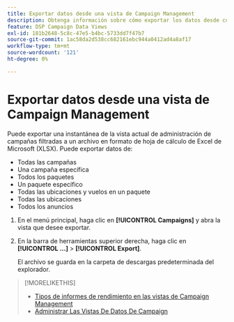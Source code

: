 ```yaml
---
title: Exportar datos desde una vista de Campaign Management
description: Obtenga información sobre cómo exportar los datos desde cualquier tipo de vista de administración de campañas a un archivo de hoja de cálculo.
feature: DSP Campaign Data Views
exl-id: 181b2648-5c8c-47e5-b4bc-5733dd7f47b7
source-git-commit: 1ac58da2d538cc682161ebc944a0412ad4a8af17
workflow-type: tm+mt
source-wordcount: '121'
ht-degree: 0%

---
```


# Exportar datos desde una vista de Campaign Management

Puede exportar una instantánea de la vista actual de administración de campañas filtradas a un archivo en formato de hoja de cálculo de Excel de Microsoft (XLSX). Puede exportar datos de:

* Todas las campañas
* Una campaña específica
* Todos los paquetes
* Un paquete específico
* Todas las ubicaciones y vuelos en un paquete
* Todas las ubicaciones
* Todos los anuncios

1. En el menú principal, haga clic en **[!UICONTROL Campaigns]** y abra la vista que desee exportar.

1. En la barra de herramientas superior derecha, haga clic en  **[!UICONTROL ...]** > **[!UICONTROL Export]**.

   El archivo se guarda en la carpeta de descargas predeterminada del explorador.

>[!MORELIKETHIS]
>
>* [Tipos de informes de rendimiento en las vistas de Campaign Management](campaign-reports-about.md)
>* [Administrar Las Vistas De Datos De Campaign](/help/dsp/campaign-management/reports/campaign-data-views-manage.md)
